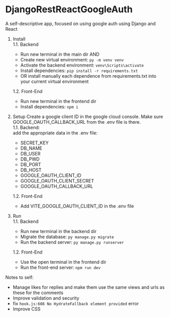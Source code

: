 # DjangoRestReactGoogleAuth
A self-descriptive app, focused on using google auth using Django and React

1. Install  
    1.1. Backend  
    - Run new terminal in the main dir AND  
    - Create new virtual environment: `py -m venv venv`
    - Activate the backend environment: `venv\Scripts\activate`
    - Install dependencies: `pip install -r requirements.txt`
    - OR install manually each dependence from requirements.txt into your current virtual environment  

    1.2. Front-End  
    - Run new terminal in the frontend dir
    - Install dependencies: `npm i`

2. Setup
    Create a google client ID in the google cloud console. Make sure GOOGLE_OAUTH_CALLBACK_URL from the .env file is there.  
    1.1. Backend:  
    add the appropriate data in the .env file:
    - SECRET_KEY
    - DB_NAME
    - DB_USER
    - DB_PWD
    - DB_PORT
    - DB_HOST
    - GOOGLE_OAUTH_CLIENT_ID
    - GOOGLE_OAUTH_CLIENT_SECRET
    - GOOGLE_OAUTH_CALLBACK_URL

    1.2. Front-End  
    - Add VITE_GOOGLE_OAUTH_CLIENT_ID in the .env file


3. Run  
    1.1. Backend  
    - Run new terminal in the backend dir  
    - Migrate the database: `py manage.py migrate`
    - Run the backend server: `py manage.py runserver`

    1.2. Front-End  
    - Use the open terminal in the frontend dir
    - Run the front-end server: `npm run dev` 


Notes to self:
- Manage likes for replies and make them use the same views and urls as these for the comments
- Improve validation and security
- fix `hook.js:608 No HydrateFallback element provided` error
- Improve CSS




